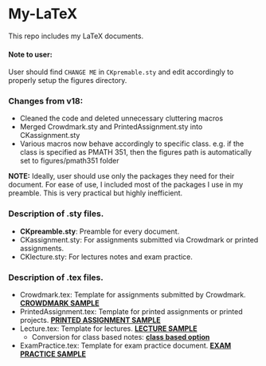 # My-LaTeX
This repo includes my LaTeX documents.

#### Note to user:

User should find `CHANGE ME` in `CKpremable.sty` and edit accordingly to properly setup the figures directory.

### Changes from v18:

- Cleaned the code and deleted unnecessary cluttering macros
- Merged Crowdmark.sty and PrintedAssignment.sty into CKassignment.sty
- Various macros now behave accordingly to specific class. e.g. if the class is specified as PMATH 351, then the figures path is automatically set to figures/pmath351 folder

**NOTE:** Ideally, user should use only the packages they need for their document. For ease of use, I included most of the packages I use in my preamble. This is very practical but highly inefficient.

### Description of .sty files.

- **CKpreamble.sty**: Preamble for every document.
- CKassignment.sty: For assignments submitted via Crowdmark or printed assignments.
- CKlecture.sty: For lectures notes and exam practice.

### Description of .tex files.

- Crowdmark.tex: Template for assignments submitted by Crowdmark. [__CROWDMARK SAMPLE__](http://www.student.math.uwaterloo.ca/~c2kent/LectureNotes/templates/Crowdmark.pdf#page=7)
- PrintedAssignment.tex: Template for printed assignments or printed projects. [__PRINTED ASSIGNMENT SAMPLE__](http://www.student.math.uwaterloo.ca/~c2kent/LectureNotes/templates/PrintedAssignment.pdf#page=8)
- Lecture.tex: Template for lectures. [__LECTURE SAMPLE__](http://www.student.math.uwaterloo.ca/~c2kent/LectureNotes/templates/Lecture.pdf)
  - Conversion for class based notes: [__class based option__](http://www.student.math.uwaterloo.ca/~c2kent/LectureNotes/templates/LectureChapBased.pdf)
- ExamPractice.tex: Template for exam practice document. [__EXAM PRACTICE SAMPLE__](http://www.student.math.uwaterloo.ca/~c2kent/LectureNotes/templates/ExamPractice.pdf)
